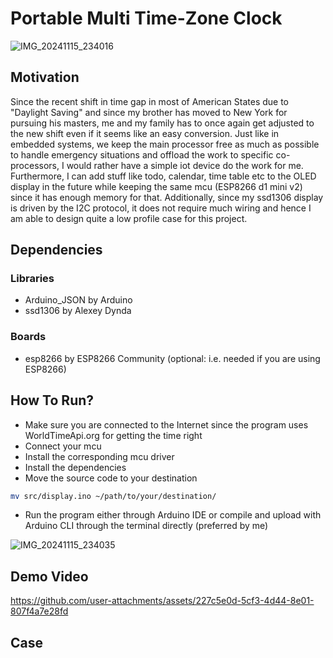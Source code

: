 # Portable Multi Time-Zone Clock

![IMG_20241115_234016](https://github.com/user-attachments/assets/31e49c02-a7cd-4cd3-880c-56e96d5cb2a7)

## Motivation
Since the recent shift in time gap in most of American States due to "Daylight Saving" and since my brother has moved to New York for pursuing his masters, me and my family has to once again get adjusted to the new shift even if it seems like an easy conversion.
Just like in embedded systems, we keep the main processor free as much as possible to handle emergency situations and offload the work to specific co-processors, I would rather have a simple iot device do the work for me.
Furthermore, I can add stuff like todo, calendar, time table etc to the OLED display in the future while keeping the same mcu (ESP8266 d1 mini v2) since it has enough memory for that.
Additionally, since my ssd1306 display is driven by the I2C protocol, it does not require much wiring and hence I am able to design quite a low profile case for this project.

## Dependencies

### Libraries
- Arduino_JSON by Arduino
- ssd1306 by Alexey Dynda

### Boards
- esp8266 by ESP8266 Community (optional: i.e. needed if you are using ESP8266)

## How To Run?
- Make sure you are connected to the Internet since the program uses WorldTimeApi.org for getting the time right
- Connect your mcu
- Install the corresponding mcu driver
- Install the dependencies
- Move the source code to your destination
```bash
mv src/display.ino ~/path/to/your/destination/
```
- Run the program either through Arduino IDE or compile and upload with Arduino CLI through the terminal directly (preferred by me)


![IMG_20241115_234035](https://github.com/user-attachments/assets/2c0dfa38-e490-43c5-8c79-fa9951bf2bfd)

## Demo Video
https://github.com/user-attachments/assets/227c5e0d-5cf3-4d44-8e01-807f4a7e28fd

## Case


